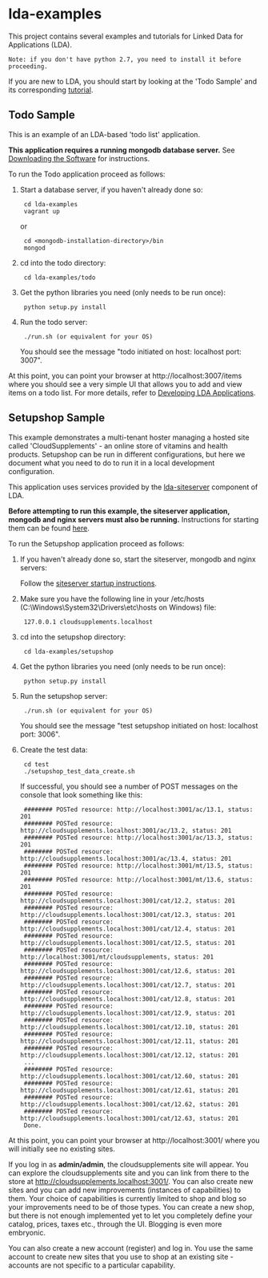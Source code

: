 lda-examples
============

This project contains several examples and tutorials for Linked Data for Applications (LDA).

`Note: if you don't have python 2.7, you need to install it before proceeding.`

If you are new to LDA, you should start by looking at the 'Todo Sample' and its 
corresponding [tutorial](http://ld4apps.github.io/developing-lda-applications/index.html).

Todo Sample
-----------

This is an example of an LDA-based 'todo list' application.

**This application requires a running mongodb database server.**
See [Downloading the Software](http://ld4apps.github.io/downloading-the-software/index.html) for instructions.

To run the Todo application proceed as follows:

1. Start a database server, if you haven't already done so:

        cd lda-examples
        vagrant up
        
   or
   
        cd <mongodb-installation-directory>/bin
        mongod
        
2. cd into the todo directory:

        cd lda-examples/todo

3. Get the python libraries you need (only needs to be run once):

        python setup.py install

4. Run the todo server:

        ./run.sh (or equivalent for your OS)

   You should see the message "todo initiated on host: localhost port: 3007".

At this point, you can point your browser at http://localhost:3007/items where you should see a very
simple UI that allows you to add and view items on a todo list. 
For more details, refer to [Developing LDA Applications](http://ld4apps.github.io/developing-lda-applications/index.html).

Setupshop Sample
----------------

This example demonstrates a multi-tenant hoster managing a hosted site called 'CloudSupplements' - an online store of vitamins
and health products. Setupshop can be run in different configurations, but here we document what you need to do to run it in a
local development configuration.

This application uses services provided by the [lda-siteserver](https://github.com/ld4apps/lda-siteserver) component of LDA.

**Before attempting to run this example, the siteserver application, mongodb and nginx servers must also be running.**
Instructions for starting them can be found [here](https://github.com/ld4apps/lda-siteserver/blob/master/README.md).

To run the Setupshop application proceed as follows:

1. If you haven't already done so, start the siteserver, mongodb and nginx servers:

   Follow the [siteserver startup instructions](https://github.com/ld4apps/lda-siteserver/blob/master/README.md).  

2. Make sure you have the following line in your /etc/hosts (C:\Windows\System32\Drivers\etc\hosts on Windows) file:

        127.0.0.1 cloudsupplements.localhost

3. cd into the setupshop directory:

        cd lda-examples/setupshop

4. Get the python libraries you need (only needs to be run once):

        python setup.py install

5. Run the setupshop server:

        ./run.sh (or equivalent for your OS)

   You should see the message "test setupshop initiated on host: localhost port: 3006".

6. Create the test data:

        cd test
        ./setupshop_test_data_create.sh

   If successful, you should see a number of POST messages on the console that look something like this:

        ######## POSTed resource: http://localhost:3001/ac/13.1, status: 201
        ######## POSTed resource: http://cloudsupplements.localhost:3001/ac/13.2, status: 201
        ######## POSTed resource: http://localhost:3001/ac/13.3, status: 201
        ######## POSTed resource: http://cloudsupplements.localhost:3001/ac/13.4, status: 201
        ######## POSTed resource: http://localhost:3001/mt/13.5, status: 201
        ######## POSTed resource: http://localhost:3001/mt/13.6, status: 201
        ######## POSTed resource: http://cloudsupplements.localhost:3001/cat/12.2, status: 201
        ######## POSTed resource: http://cloudsupplements.localhost:3001/cat/12.3, status: 201
        ######## POSTed resource: http://cloudsupplements.localhost:3001/cat/12.4, status: 201
        ######## POSTed resource: http://cloudsupplements.localhost:3001/cat/12.5, status: 201
        ######## POSTed resource: http://localhost:3001/mt/cloudsupplements, status: 201
        ######## POSTed resource: http://cloudsupplements.localhost:3001/cat/12.6, status: 201
        ######## POSTed resource: http://cloudsupplements.localhost:3001/cat/12.7, status: 201
        ######## POSTed resource: http://cloudsupplements.localhost:3001/cat/12.8, status: 201
        ######## POSTed resource: http://cloudsupplements.localhost:3001/cat/12.9, status: 201
        ######## POSTed resource: http://cloudsupplements.localhost:3001/cat/12.10, status: 201
        ######## POSTed resource: http://cloudsupplements.localhost:3001/cat/12.11, status: 201
        ######## POSTed resource: http://cloudsupplements.localhost:3001/cat/12.12, status: 201
        ...
        ######## POSTed resource: http://cloudsupplements.localhost:3001/cat/12.60, status: 201
        ######## POSTed resource: http://cloudsupplements.localhost:3001/cat/12.61, status: 201
        ######## POSTed resource: http://cloudsupplements.localhost:3001/cat/12.62, status: 201
        ######## POSTed resource: http://cloudsupplements.localhost:3001/cat/12.63, status: 201
        Done.

At this point, you can point your browser at http://localhost:3001/ where you will initially see no existing sites. 

If you log in as **admin/admin**, the cloudsupplements site will appear. 
You can explore the cloudsupplements site and you can link from there to the store at http://cloudsupplements.localhost:3001/. 
You can also create new sites and you can add new improvements (instances of capabilities) to them. Your choice of capabilities
is currently limited to shop and blog so your improvements need to be of those types. You can create a new shop, but there is
not enough implemented yet to let you completely define your catalog, prices, taxes etc., through the UI. Blogging is even
more embryonic.

You can also create a new account (register) and log in. You use the same account to create new sites that you use to shop at
an existing site - accounts are not specific to a particular capability.
